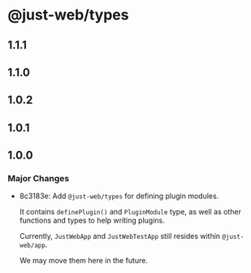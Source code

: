 # @just-web/types

## 1.1.1

## 1.1.0

## 1.0.2

## 1.0.1

## 1.0.0

### Major Changes

- 8c3183e: Add `@just-web/types` for defining plugin modules.

  It contains `definePlugin()` and `PluginModule` type,
  as well as other functions and types to help writing plugins.

  Currently, `JustWebApp` and `JustWebTestApp` still resides within `@just-web/app`.

  We may move them here in the future.
